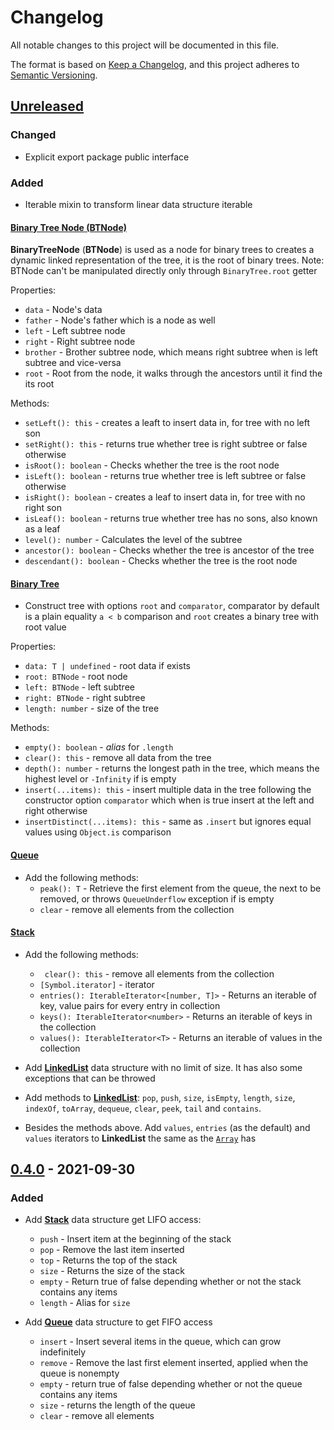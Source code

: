 # Changelog

All notable changes to this project will be documented in this file.

The format is based on [Keep a Changelog](https://keepachangelog.com/en/1.0.0/),
and this project adheres to [Semantic Versioning](https://semver.org/spec/v2.0.0.html).

## [Unreleased]

### Changed

- Explicit export package public interface

### Added

- Iterable mixin to transform linear data structure iterable

#### [Binary Tree Node (BTNode)](src/tree/binary-tree/node.ts)

**BinaryTreeNode** (**BTNode**) is used as a node for binary trees to creates a dynamic linked representation of the tree, it is the root of binary trees.
Note: BTNode can't be manipulated directly only through `BinaryTree.root` getter

Properties:

- `data` - Node's data
- `father` - Node's father which is a node as well
- `left` - Left subtree node
- `right` - Right subtree node
- `brother` - Brother subtree node, which means right subtree when is left subtree and vice-versa
- `root` - Root from the node, it walks through the ancestors until it find the its root

Methods:

- `setLeft(): this` - creates a leaft to insert data in, for tree with no left son
- `setRight(): this` - returns true whether tree is right subtree or false otherwise
- `isRoot(): boolean` - Checks whether the tree is the root node
- `isLeft(): boolean` - returns true whether tree is left subtree or false otherwise
- `isRight(): boolean` - creates a leaf to insert data in, for tree with no right son
- `isLeaf(): boolean` - returns true whether tree has no sons, also known as a leaf
- `level(): number` - Calculates the level of the subtree
- `ancestor(): boolean` - Checks whether the tree is ancestor of the tree
- `descendant(): boolean` - Checks whether the tree is the root node

#### [Binary Tree](src/tree/binary-tree/tree.ts)

- Construct tree with options `root` and `comparator`, comparator by default is a plain equality `a < b` comparison and `root` creates a binary tree with root value

Properties:

- `data: T | undefined` - root data if exists
- `root: BTNode` - root node
- `left: BTNode` - left subtree
- `right: BTNode` - right subtree
- `length: number` - size of the tree

Methods:

- `empty(): boolean` - _alias_ for `.length`
- `clear(): this` - remove all data from the tree
- `depth(): number` - returns the longest path in the tree, which means the highest level or `-Infinity` if is empty
- `insert(...items): this` - insert multiple data in the tree following the constructor option `comparator` which when is true insert at the left and right otherwise
- `insertDistinct(...items): this` - same as `.insert` but ignores equal values using `Object.is` comparison

#### [Queue](src/linear/queue.ts)

- Add the following methods:
  - `peak(): T` - Retrieve the first element from the queue, the next to be removed, or throws `QueueUnderflow` exception if is empty
  - `clear` - remove all elements from the collection

#### [Stack](src/linear/stack.ts)

- Add the following methods:

  - ` clear(): this` - remove all elements from the collection
  - `[Symbol.iterator]` - iterator
  - `entries(): IterableIterator<[number, T]>` - Returns an iterable of key, value pairs for every entry in collection
  - `keys(): IterableIterator<number>` - Returns an iterable of keys in the collection
  - `values(): IterableIterator<T>` - Returns an iterable of values in the collection

- Add [**LinkedList**](src/list/list.ts) data structure with no limit of size. It has also some exceptions that can be throwed
- Add methods to [**LinkedList**](src/list/list.ts): `pop`, `push`, `size`, `isEmpty`, `length`, `size`, `indexOf`, `toArray`, `dequeue`, `clear`, `peek`, `tail` and `contains`.
- Besides the methods above. Add `values`, `entries` (as the default) and `values` iterators to **LinkedList** the same as the [`Array`](https://developer.mozilla.org/en-US/docs/Web/JavaScript/Reference/Global_Objects/array) has

## [0.4.0] - 2021-09-30

### Added

- Add [**Stack**](src/stack.ts) data structure get LIFO access:

  - `push` - Insert item at the beginning of the stack
  - `pop` - Remove the last item inserted
  - `top` - Returns the top of the stack
  - `size` - Returns the size of the stack
  - `empty` - Return true of false depending whether or not the stack contains any items
  - `length` - Alias for `size`

- Add [**Queue**](src/queue.ts) data structure to get FIFO access

  - `insert` - Insert several items in the queue, which can grow indefinitely
  - `remove` - Remove the last first element inserted, applied when the queue is nonempty
  - `empty` - return true of false depending whether or not the queue contains any items
  - `size` - returns the length of the queue
  - `clear` - remove all elements

[unreleased]: https://github.com/pherval/elementary-js-structures/compare/v0.4.0...HEAD
[0.4.0]: https://github.com/pherval/elementary-js-structures/compare/v0.1.0...v0.4.0
[0.1.0]: https://github.com/pherval/elementary-js-structures/releases/tag/v0.1.0
